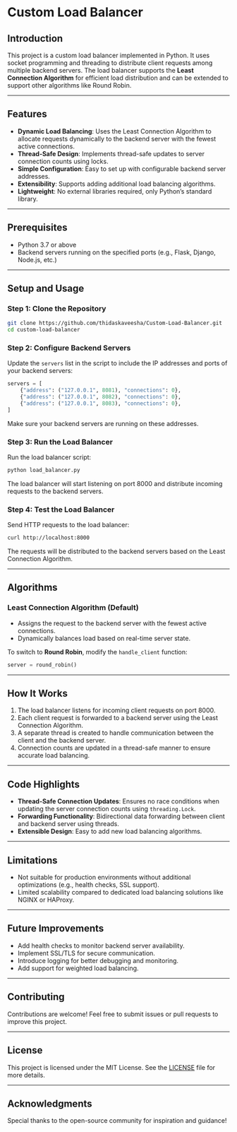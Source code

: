 # Custom Load Balancer

## Introduction
This project is a custom load balancer implemented in Python. It uses socket programming and threading to distribute client requests among multiple backend servers. The load balancer supports the **Least Connection Algorithm** for efficient load distribution and can be extended to support other algorithms like Round Robin.

---

## Features
- **Dynamic Load Balancing**: Uses the Least Connection Algorithm to allocate requests dynamically to the backend server with the fewest active connections.
- **Thread-Safe Design**: Implements thread-safe updates to server connection counts using locks.
- **Simple Configuration**: Easy to set up with configurable backend server addresses.
- **Extensibility**: Supports adding additional load balancing algorithms.
- **Lightweight**: No external libraries required, only Python’s standard library.

---

## Prerequisites
- Python 3.7 or above
- Backend servers running on the specified ports (e.g., Flask, Django, Node.js, etc.)

---

## Setup and Usage

### Step 1: Clone the Repository
```bash
git clone https://github.com/thidaskaveesha/Custom-Load-Balancer.git
cd custom-load-balancer
```

### Step 2: Configure Backend Servers
Update the `servers` list in the script to include the IP addresses and ports of your backend servers:
```python
servers = [
    {"address": ("127.0.0.1", 8081), "connections": 0},
    {"address": ("127.0.0.1", 8082), "connections": 0},
    {"address": ("127.0.0.1", 8083), "connections": 0},
]
```
Make sure your backend servers are running on these addresses.

### Step 3: Run the Load Balancer
Run the load balancer script:
```bash
python load_balancer.py
```
The load balancer will start listening on port 8000 and distribute incoming requests to the backend servers.

### Step 4: Test the Load Balancer
Send HTTP requests to the load balancer:
```bash
curl http://localhost:8000
```
The requests will be distributed to the backend servers based on the Least Connection Algorithm.

---

## Algorithms
### Least Connection Algorithm (Default)
- Assigns the request to the backend server with the fewest active connections.
- Dynamically balances load based on real-time server state.

To switch to **Round Robin**, modify the `handle_client` function:
```python
server = round_robin()
```

---

## How It Works
1. The load balancer listens for incoming client requests on port 8000.
2. Each client request is forwarded to a backend server using the Least Connection Algorithm.
3. A separate thread is created to handle communication between the client and the backend server.
4. Connection counts are updated in a thread-safe manner to ensure accurate load balancing.

---

## Code Highlights
- **Thread-Safe Connection Updates**: Ensures no race conditions when updating the server connection counts using `threading.Lock`.
- **Forwarding Functionality**: Bidirectional data forwarding between client and backend server using threads.
- **Extensible Design**: Easy to add new load balancing algorithms.

---

## Limitations
- Not suitable for production environments without additional optimizations (e.g., health checks, SSL support).
- Limited scalability compared to dedicated load balancing solutions like NGINX or HAProxy.

---

## Future Improvements
- Add health checks to monitor backend server availability.
- Implement SSL/TLS for secure communication.
- Introduce logging for better debugging and monitoring.
- Add support for weighted load balancing.

---

## Contributing
Contributions are welcome! Feel free to submit issues or pull requests to improve this project.

---

## License
This project is licensed under the MIT License. See the [LICENSE](LICENSE) file for more details.

---

## Acknowledgments
Special thanks to the open-source community for inspiration and guidance!

